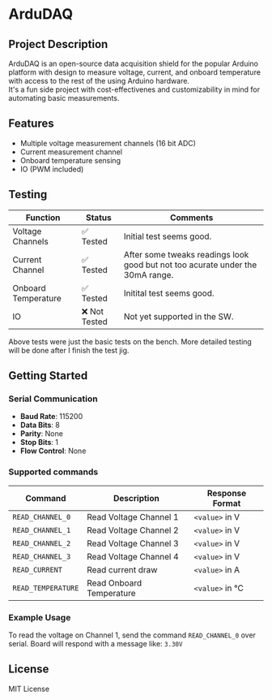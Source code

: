 # ArduDAQ

## Project Description

ArduDAQ is an open-source data acquisition shield for the popular Arduino platform with design to measure voltage, current, and onboard temperature with access to the rest of the  using Arduino hardware. <br>
It's a fun side project with cost-effectivenes and customizability in mind for automating basic measurements.

## Features

- Multiple voltage measurement channels (16 bit ADC)
- Current measurement channel
- Onboard temperature sensing
- IO (PWM included)


## Testing

| Function         | Status          | Comments            |
|--------------------|-----------------|---------------------|
| Voltage Channels   | ✅ Tested        | Initial test seems good. |
| Current Channel    | ✅ Tested        | After some tweaks readings look good but not too acurate under the 30mA range. |
| Onboard Temperature| ✅ Tested  | Initital test seems good.  |
| IO | ❌ Not Tested  |  Not yet supported in the SW. |

Above tests were just the basic tests on the bench.
More detailed testing will be done after I finish the test jig.



## Getting Started

### Serial Communication
- **Baud Rate**: 115200
- **Data Bits**: 8
- **Parity**: None
- **Stop Bits**: 1
- **Flow Control**: None

### Supported commands
| Command | Description | Response Format |
|---------|-------------|-----------------|
| `READ_CHANNEL_0` | Read Voltage Channel 1 | `<value>` in V |
| `READ_CHANNEL_1` | Read Voltage Channel 2 | `<value>` in V |
| `READ_CHANNEL_2` | Read Voltage Channel 3 | `<value>` in V |
| `READ_CHANNEL_3` | Read Voltage Channel 4 | `<value>` in V |
| `READ_CURRENT` | Read current draw | `<value>` in A |
| `READ_TEMPERATURE` | Read Onboard Temperature | `<value>` in °C|

### Example Usage

To read the voltage on Channel 1, send the command `READ_CHANNEL_0` over serial. Board will respond with a message like: `3.30V`

## License

MIT License


